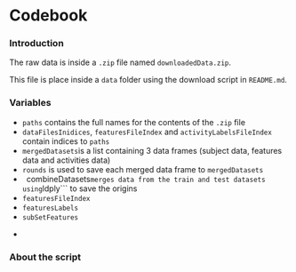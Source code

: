 # Codebook

### Introduction

The raw data is inside a ```.zip``` file named ```downloadedData.zip```.

This file is place inside a ```data``` folder using the download script in ```README.md```.

### Variables

* ```paths``` contains the full names for the contents of the ```.zip``` file
* ```dataFilesInidices```, ```featuresFileIndex``` and ```activityLabelsFileIndex``` contain indices to ```paths```
* ```mergedDatasets```is a list containing 3 data frames (subject data, features data and activities data)
* ```rounds``` is used to save each merged data frame to ```mergedDatasets```
* ` `combineDatasets``` merges data from the train and test datasets using ```ldply``` to save the origins
* ```featuresFileIndex```
* ```featuresLabels```
* ```subSetFeatures```
* ```

### About the script
